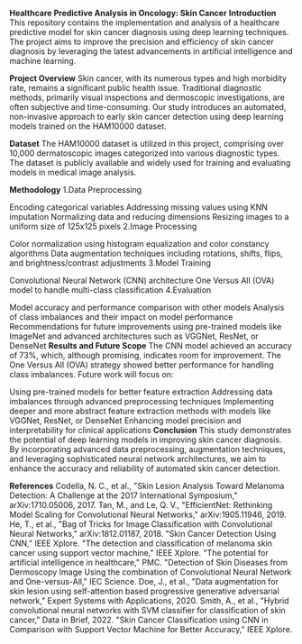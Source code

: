 **Healthcare Predictive Analysis in Oncology: Skin Cancer**
**Introduction**
This repository contains the implementation and analysis of a healthcare predictive model for skin cancer diagnosis using deep learning techniques. The project aims to improve the precision and efficiency of skin cancer diagnosis by leveraging the latest advancements in artificial intelligence and machine learning.

**Project Overview**
Skin cancer, with its numerous types and high morbidity rate, remains a significant public health issue. Traditional diagnostic methods, primarily visual inspections and dermoscopic investigations, are often subjective and time-consuming. Our study introduces an automated, non-invasive approach to early skin cancer detection using deep learning models trained on the HAM10000 dataset.

**Dataset**
The HAM10000 dataset is utilized in this project, comprising over 10,000 dermatoscopic images categorized into various diagnostic types. The dataset is publicly available and widely used for training and evaluating models in medical image analysis.

**Methodology**
1.Data Preprocessing

Encoding categorical variables
Addressing missing values using KNN imputation
Normalizing data and reducing dimensions
Resizing images to a uniform size of 125x125 pixels
2.Image Processing

Color normalization using histogram equalization and color constancy algorithms
Data augmentation techniques including rotations, shifts, flips, and brightness/contrast adjustments
3.Model Training

Convolutional Neural Network (CNN) architecture
One Versus All (OVA) model to handle multi-class classification
4.Evaluation

Model accuracy and performance comparison with other models
Analysis of class imbalances and their impact on model performance
Recommendations for future improvements using pre-trained models like ImageNet and advanced architectures such as VGGNet, ResNet, or DenseNet
**Results and Future Scope**
The CNN model achieved an accuracy of 73%, which, although promising, indicates room for improvement. The One Versus All (OVA) strategy showed better performance for handling class imbalances. Future work will focus on:

Using pre-trained models for better feature extraction
Addressing data imbalances through advanced preprocessing techniques
Implementing deeper and more abstract feature extraction methods with models like VGGNet, ResNet, or DenseNet
Enhancing model precision and interpretability for clinical applications
**Conclusion**
This study demonstrates the potential of deep learning models in improving skin cancer diagnosis. By incorporating advanced data preprocessing, augmentation techniques, and leveraging sophisticated neural network architectures, we aim to enhance the accuracy and reliability of automated skin cancer detection.

**References**
Codella, N. C., et al., "Skin Lesion Analysis Toward Melanoma Detection: A Challenge at the 2017 International Symposium," arXiv:1710.05006, 2017.
Tan, M., and Le, Q. V., "EfficientNet: Rethinking Model Scaling for Convolutional Neural Networks," arXiv:1905.11946, 2019.
He, T., et al., "Bag of Tricks for Image Classification with Convolutional Neural Networks," arXiv:1812.01187, 2018.
"Skin Cancer Detection Using CNN," IEEE Xplore.
"The detection and classification of melanoma skin cancer using support vector machine," IEEE Xplore.
"The potential for artificial intelligence in healthcare," PMC.
"Detection of Skin Diseases from Dermoscopy Image Using the combination of Convolutional Neural Network and One-versus-All," IEC Science.
Doe, J., et al., "Data augmentation for skin lesion using self-attention based progressive generative adversarial network," Expert Systems with Applications, 2020.
Smith, A., et al., "Hybrid convolutional neural networks with SVM classifier for classification of skin cancer," Data in Brief, 2022.
"Skin Cancer Classification using CNN in Comparison with Support Vector Machine for Better Accuracy," IEEE Xplore.
